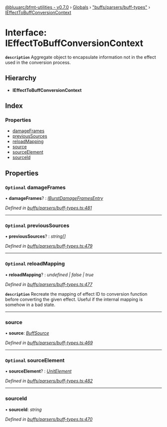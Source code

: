 [@bluuarc/bfmt-utilities - v0.7.0](../README.md) › [Globals](../globals.md) › ["buffs/parsers/buff-types"](../modules/_buffs_parsers_buff_types_.md) › [IEffectToBuffConversionContext](_buffs_parsers_buff_types_.ieffecttobuffconversioncontext.md)

# Interface: IEffectToBuffConversionContext

**`description`** Aggregate object to encapsulate information not in the effect used in the conversion process.

## Hierarchy

* **IEffectToBuffConversionContext**

## Index

### Properties

* [damageFrames](_buffs_parsers_buff_types_.ieffecttobuffconversioncontext.md#optional-damageframes)
* [previousSources](_buffs_parsers_buff_types_.ieffecttobuffconversioncontext.md#optional-previoussources)
* [reloadMapping](_buffs_parsers_buff_types_.ieffecttobuffconversioncontext.md#optional-reloadmapping)
* [source](_buffs_parsers_buff_types_.ieffecttobuffconversioncontext.md#source)
* [sourceElement](_buffs_parsers_buff_types_.ieffecttobuffconversioncontext.md#optional-sourceelement)
* [sourceId](_buffs_parsers_buff_types_.ieffecttobuffconversioncontext.md#sourceid)

## Properties

### `Optional` damageFrames

• **damageFrames**? : *[IBurstDamageFramesEntry](_datamine_types_.iburstdamageframesentry.md)*

*Defined in [buffs/parsers/buff-types.ts:481](https://github.com/BluuArc/bfmt-utilities/blob/master/src/buffs/parsers/buff-types.ts#L481)*

___

### `Optional` previousSources

• **previousSources**? : *string[]*

*Defined in [buffs/parsers/buff-types.ts:479](https://github.com/BluuArc/bfmt-utilities/blob/master/src/buffs/parsers/buff-types.ts#L479)*

___

### `Optional` reloadMapping

• **reloadMapping**? : *undefined | false | true*

*Defined in [buffs/parsers/buff-types.ts:477](https://github.com/BluuArc/bfmt-utilities/blob/master/src/buffs/parsers/buff-types.ts#L477)*

**`description`** Recreate the mapping of effect ID to conversion function before
converting the given effect. Useful if the internal mapping is somehow in a
bad state.

___

###  source

• **source**: *[BuffSource](../enums/_buffs_parsers_buff_types_.buffsource.md)*

*Defined in [buffs/parsers/buff-types.ts:469](https://github.com/BluuArc/bfmt-utilities/blob/master/src/buffs/parsers/buff-types.ts#L469)*

___

### `Optional` sourceElement

• **sourceElement**? : *[UnitElement](../enums/_datamine_types_.unitelement.md)*

*Defined in [buffs/parsers/buff-types.ts:482](https://github.com/BluuArc/bfmt-utilities/blob/master/src/buffs/parsers/buff-types.ts#L482)*

___

###  sourceId

• **sourceId**: *string*

*Defined in [buffs/parsers/buff-types.ts:470](https://github.com/BluuArc/bfmt-utilities/blob/master/src/buffs/parsers/buff-types.ts#L470)*
